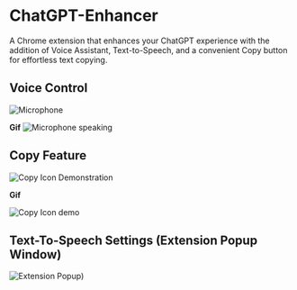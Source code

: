 # ChatGPT-Enhancer
A Chrome extension that enhances your ChatGPT experience with the addition of Voice Assistant, Text-to-Speech, and a convenient Copy button for effortless text copying.


## Voice Control
![Microphone](https://i.ibb.co/1QL5xd9/mic-2.png)

**Gif**
![Microphone speaking](https://i.ibb.co/ChM5T2Z/voice-control-2.gif)

## Copy Feature
![Copy Icon Demonstration](https://i.ibb.co/Vxb0XTC/copy-image.png)

**Gif**

![Copy Icon demo](https://i.ibb.co/hsr0Z17/copy-gif.gif)

## Text-To-Speech Settings (Extension Popup Window)
![Extension Popup](https://i.ibb.co/pX6qj0G/gpt-popup.png))
